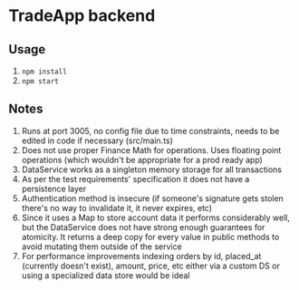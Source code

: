 # TradeApp backend
## Usage
1. ``npm install``
2. ``npm start``

## Notes
1. Runs at port 3005, no config file due to time constraints, needs to be edited in code if necessary (src/main.ts)
2. Does not use proper Finance Math for operations. Uses floating point operations (which wouldn't be appropriate for a prod ready app)
3. DataService works as a singleton memory storage for all transactions
4. As per the test requirements' specification it does not have a persistence layer
5. Authentication method is insecure (if someone's signature gets stolen there's no way to invalidate it, it never expires, etc)
6. Since it uses a Map to store account data it performs considerably well, but the DataService does not have strong enough guarantees for atomicity. It returns a deep copy for every value in public methods to avoid mutating them outside of the service
7. For performance improvements indexing orders by id, placed_at (currently doesn't exist), amount, price, etc either via a custom DS or using a specialized data store would be ideal
